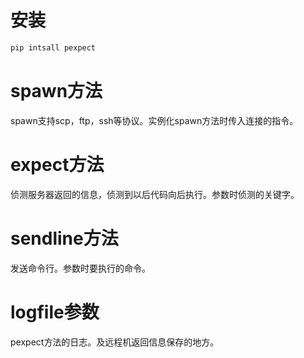 # 安装

```bash
pip intsall pexpect
```

# spawn方法

spawn支持scp，ftp，ssh等协议。实例化spawn方法时传入连接的指令。

# expect方法

侦测服务器返回的信息，侦测到以后代码向后执行。参数时侦测的关键字。

# sendline方法

发送命令行。参数时要执行的命令。

# logfile参数

pexpect方法的日志。及远程机返回信息保存的地方。